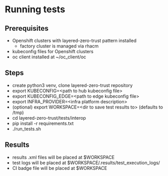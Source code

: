 # Running tests

## Prerequisites

* Openshift clusters with layered-zero-trust pattern installed
  * factory cluster is managed via rhacm
* kubeconfig files for Openshift clusters
* oc client installed at ~/oc_client/oc

## Steps

* create python3 venv, clone layered-zero-trust repository
* export KUBECONFIG=\<path to hub kubeconfig file>
* export KUBECONFIG_EDGE=\<path to edge kubeconfig file>
* export INFRA_PROVIDER=\<infra platform description>
* (optional) export WORKSPACE=\<dir to save test results to> (defaults to /tmp)
* cd layered-zero-trust/tests/interop
* pip install -r requirements.txt
* ./run_tests.sh

## Results

* results .xml files will be placed at $WORKSPACE
* test logs will be placed at $WORKSPACE/.results/test_execution_logs/
* CI badge file will be placed at $WORKSPACE
